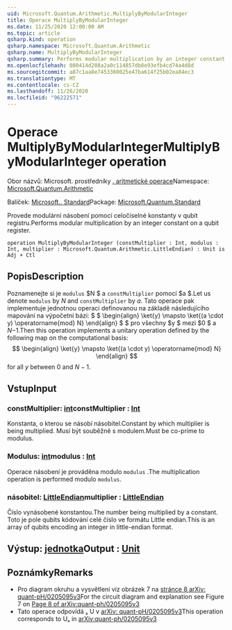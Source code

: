 ```yaml
---
uid: Microsoft.Quantum.Arithmetic.MultiplyByModularInteger
title: Operace MultiplyByModularInteger
ms.date: 11/25/2020 12:00:00 AM
ms.topic: article
qsharp.kind: operation
qsharp.namespace: Microsoft.Quantum.Arithmetic
qsharp.name: MultiplyByModularInteger
qsharp.summary: Performs modular multiplication by an integer constant on a qubit register.
ms.openlocfilehash: 080414d208a2a0c114857db8e93efb4cd74a4d8d
ms.sourcegitcommit: a87c1aa8e7453360025e47ba614f25b02ea84ec3
ms.translationtype: MT
ms.contentlocale: cs-CZ
ms.lasthandoff: 11/26/2020
ms.locfileid: "96222571"
---
```

# <a name="multiplybymodularinteger-operation"></a><span data-ttu-id="5ea0b-102">Operace MultiplyByModularInteger</span><span class="sxs-lookup"><span data-stu-id="5ea0b-102">MultiplyByModularInteger operation</span></span>

<span data-ttu-id="5ea0b-103">Obor názvů: Microsoft. prostředníky [. aritmetické operace](xref:Microsoft.Quantum.Arithmetic)</span><span class="sxs-lookup"><span data-stu-id="5ea0b-103">Namespace: [Microsoft.Quantum.Arithmetic](xref:Microsoft.Quantum.Arithmetic)</span></span>

<span data-ttu-id="5ea0b-104">Balíček: [Microsoft.. Standard](https://nuget.org/packages/Microsoft.Quantum.Standard)</span><span class="sxs-lookup"><span data-stu-id="5ea0b-104">Package: [Microsoft.Quantum.Standard](https://nuget.org/packages/Microsoft.Quantum.Standard)</span></span>


<span data-ttu-id="5ea0b-105">Provede modulární násobení pomocí celočíselné konstanty v qubit registru.</span><span class="sxs-lookup"><span data-stu-id="5ea0b-105">Performs modular multiplication by an integer constant on a qubit register.</span></span>

```qsharp
operation MultiplyByModularInteger (constMultiplier : Int, modulus : Int, multiplier : Microsoft.Quantum.Arithmetic.LittleEndian) : Unit is Adj + Ctl
```


## <a name="description"></a><span data-ttu-id="5ea0b-106">Popis</span><span class="sxs-lookup"><span data-stu-id="5ea0b-106">Description</span></span>

<span data-ttu-id="5ea0b-107">Poznamenejte si je `modulus` $N $ a `constMultiplier` pomocí $a $.</span><span class="sxs-lookup"><span data-stu-id="5ea0b-107">Let us denote `modulus` by $N$ and `constMultiplier` by $a$.</span></span>
<span data-ttu-id="5ea0b-108">Tato operace pak implementuje jednotnou operaci definovanou na základě následujícího mapování na výpočetní bázi: $ $ \begin{align} \ket{y} \mapsto \ket{(a \cdot y) \operatorname{mod} N} \end{align} $ $ pro všechny $y $ mezi $0 $ a $N-$1.</span><span class="sxs-lookup"><span data-stu-id="5ea0b-108">Then this operation implements a unitary operation defined by the following map on the computational basis: $$ \begin{align} \ket{y} \mapsto \ket{(a \cdot y) \operatorname{mod} N} \end{align} $$ for all $y$ between $0$ and $N - 1$.</span></span>

## <a name="input"></a><span data-ttu-id="5ea0b-109">Vstup</span><span class="sxs-lookup"><span data-stu-id="5ea0b-109">Input</span></span>

### <a name="constmultiplier--int"></a><span data-ttu-id="5ea0b-110">constMultiplier: [int](xref:microsoft.quantum.lang-ref.int)</span><span class="sxs-lookup"><span data-stu-id="5ea0b-110">constMultiplier : [Int](xref:microsoft.quantum.lang-ref.int)</span></span>

<span data-ttu-id="5ea0b-111">Konstanta, o kterou se násobí násobitel.</span><span class="sxs-lookup"><span data-stu-id="5ea0b-111">Constant by which multiplier is being multiplied.</span></span> <span data-ttu-id="5ea0b-112">Musí být souběžně s modulem.</span><span class="sxs-lookup"><span data-stu-id="5ea0b-112">Must be co-prime to modulus.</span></span>


### <a name="modulus--int"></a><span data-ttu-id="5ea0b-113">Modulus: [int](xref:microsoft.quantum.lang-ref.int)</span><span class="sxs-lookup"><span data-stu-id="5ea0b-113">modulus : [Int](xref:microsoft.quantum.lang-ref.int)</span></span>

<span data-ttu-id="5ea0b-114">Operace násobení je prováděna modulo `modulus` .</span><span class="sxs-lookup"><span data-stu-id="5ea0b-114">The multiplication operation is performed modulo `modulus`.</span></span>


### <a name="multiplier--littleendian"></a><span data-ttu-id="5ea0b-115">násobitel: [LittleEndian](xref:Microsoft.Quantum.Arithmetic.LittleEndian)</span><span class="sxs-lookup"><span data-stu-id="5ea0b-115">multiplier : [LittleEndian](xref:Microsoft.Quantum.Arithmetic.LittleEndian)</span></span>

<span data-ttu-id="5ea0b-116">Číslo vynásobené konstantou.</span><span class="sxs-lookup"><span data-stu-id="5ea0b-116">The number being multiplied by a constant.</span></span>
<span data-ttu-id="5ea0b-117">Toto je pole qubits kódování celé číslo ve formátu Little endian.</span><span class="sxs-lookup"><span data-stu-id="5ea0b-117">This is an array of qubits encoding an integer in little-endian format.</span></span>



## <a name="output--unit"></a><span data-ttu-id="5ea0b-118">Výstup: [jednotka](xref:microsoft.quantum.lang-ref.unit)</span><span class="sxs-lookup"><span data-stu-id="5ea0b-118">Output : [Unit](xref:microsoft.quantum.lang-ref.unit)</span></span>



## <a name="remarks"></a><span data-ttu-id="5ea0b-119">Poznámky</span><span class="sxs-lookup"><span data-stu-id="5ea0b-119">Remarks</span></span>

- <span data-ttu-id="5ea0b-120">Pro diagram okruhu a vysvětlení viz obrázek 7 na [stránce 8 arXiv: quant-pH/0205095v3](https://arxiv.org/pdf/quant-ph/0205095v3.pdf#page=8)</span><span class="sxs-lookup"><span data-stu-id="5ea0b-120">For the circuit diagram and explanation see Figure 7 on [Page 8 of arXiv:quant-ph/0205095v3](https://arxiv.org/pdf/quant-ph/0205095v3.pdf#page=8)</span></span>
- <span data-ttu-id="5ea0b-121">Tato operace odpovídá ₐ U v [arXiv: quant-pH/0205095v3](https://arxiv.org/pdf/quant-ph/0205095v3.pdf)</span><span class="sxs-lookup"><span data-stu-id="5ea0b-121">This operation corresponds to Uₐ in [arXiv:quant-ph/0205095v3](https://arxiv.org/pdf/quant-ph/0205095v3.pdf)</span></span>